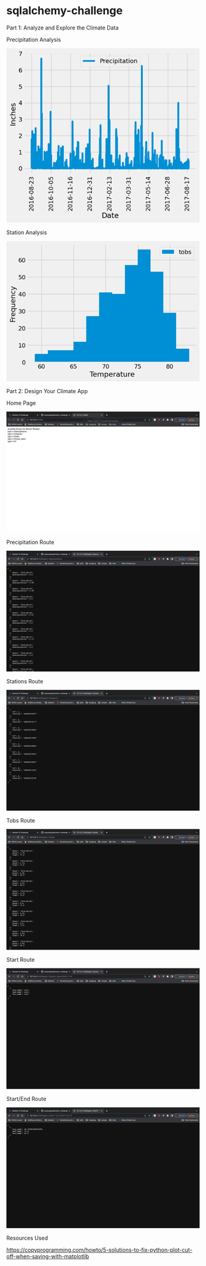 # sqlalchemy-challenge
Part 1: Analyze and Explore the Climate Data

Precipitation Analysis

![Alt text](<SurfsUp/Precipitation Analysis.png>)

Station Analysis 

![Alt text](<SurfsUp/Station Analysis.png>)

Part 2: Design Your Climate App

Home Page

![Alt text](<Screenshot 2023-10-26 at 11.25.42 PM.png>)

Precipitation Route

![Alt text](<Screenshot 2023-10-26 at 11.25.54 PM.png>)

Stations Route

![Alt text](<Screenshot 2023-10-26 at 11.26.03 PM.png>)

Tobs Route

![Alt text](<Screenshot 2023-10-26 at 11.26.16 PM.png>)

Start Route

![Alt text](<Screenshot 2023-10-26 at 11.27.19 PM.png>)

Start/End Route

![Alt text](<Screenshot 2023-10-26 at 11.27.45 PM.png>)


Resources Used 

https://copyprogramming.com/howto/5-solutions-to-fix-python-plot-cut-off-when-saving-with-matplotlib
